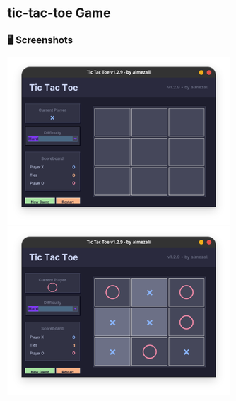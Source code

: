 # tic-tac-toe Game


## 🖥️ Screenshots

![Main-v1.2.9](https://github.com/almezali/tic-tac-toe/raw/main/Screenshot-01.png)
![tic-tac-toe-v1.2.9](https://github.com/almezali/tic-tac-toe/raw/main/Screenshot-02.png)

